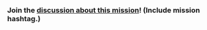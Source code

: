 ### Join the [discussion about this mission](https://www.facebook.com/)! (Include mission hashtag.) ###
